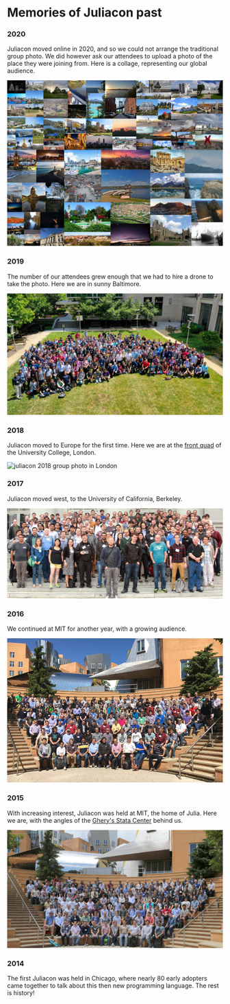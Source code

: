 
# Memories of Juliacon past




### 2020

Juliacon moved online in 2020, and so we could not arrange the traditional group photo. We did however ask our attendees to upload a photo of the place they were joining from. Here is a collage, representing our global audience.  

![places of juliacon](/assets/shared/img/juliacon-2020.jpg)

### 2019

The number of our attendees grew enough that we had to hire a drone to take the photo. Here we are in sunny Baltimore. 

![juliacon 2019 group photo in Baltimore](/assets/shared/img/juliacon-2019.jpg)

### 2018

Juliacon moved to Europe for the first time. Here we are at the [front quad](https://en.wikipedia.org/wiki/UCL_Main_Building) of the University College, London. 

![juliacon 2018 group photo in London](/assets/shared/img/juliacon-2018.jpg)

### 2017

Juliacon moved west, to the University of California, Berkeley. 

![juliacon 2017 group photo in Berkely, California](/assets/shared/img/juliacon-2017.jpg)

### 2016 

We continued at MIT for another year, with a growing audience. 

![juliacon 2016 group photo at MIT](/assets/shared/img/juliacon-2016.jpg)

### 2015

With increasing interest, Juliacon was held at MIT, the home of Julia. Here we are, with the angles of the [Ghery's Stata Center](https://en.wikipedia.org/wiki/Stata_Center) behind us. 

![juliaccon 2015 group photo at MIT](/assets/shared/img/juliacon-2015.jpg)

### 2014

The first Juliacon was held in Chicago, where nearly 80 early adopters came together to talk about this then new programming language. The rest is history!